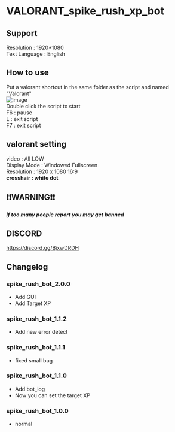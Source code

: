 # VALORANT_spike_rush_xp_bot


## Support <br>
Resolution : 1920*1080 <br>
Text Language : English <br>

## How to use <br>
Put a valorant shortcut in the same folder as the script and named "Valorant" <br>
![image](https://github.com/worse-666/images/blob/main/same%20folder.png) <br>
Double click the script to start <br>
F6 : pause <br>
L : exit script <br>
F7 : exit script <br>

## valorant setting <br>
video : All LOW <br>
Display Mode : Windowed Fullscreen <br>
Resolution : 1920 x 1080 16:9 <br>
**crosshair : white dot**

## ❗❗WARNING❗❗ <br>
_**If too many people report you may get banned**_

## DISCORD <br>
https://discord.gg/BjxwDRDH <br>

## Changelog <br>
### spike_rush_bot_2.0.0 <br>
* Add GUI <br>
* Add Target XP <br>
### spike_rush_bot_1.1.2 <br>
* Add new error detect
### spike_rush_bot_1.1.1 <br>
* fixed small bug
### spike_rush_bot_1.1.0 <br>
* Add bot_log
* Now you can set the target XP
### spike_rush_bot_1.0.0 <br>
* normal <br>
